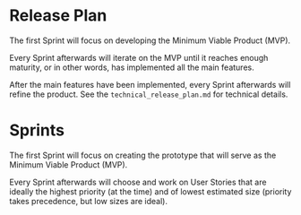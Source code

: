 # Release Plan

The first Sprint will focus on developing the Minimum Viable Product (MVP).

Every Sprint afterwards will iterate on the MVP until it reaches enough
maturity, or in other words, has implemented all the main features.

After the main features have been implemented, every Sprint afterwards will
refine the product. See the `technical_release_plan.md` for technical details.

# Sprints

The first Sprint will focus on creating the prototype that will serve as the
Minimum Viable Product (MVP).

Every Sprint afterwards will choose and work on User Stories that are ideally
the highest priority (at the time) and of lowest estimated size (priority takes
precedence, but low sizes are ideal).
